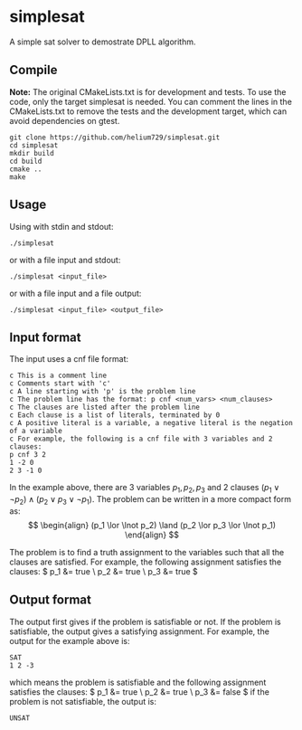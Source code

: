 # simplesat
A simple sat solver to demostrate DPLL algorithm.

## Compile
**Note:** The original CMakeLists.txt is for development and tests. To use the code, only the target simplesat is needed. You can comment the lines in the CMakeLists.txt to remove the tests and the development target, which can avoid dependencies on gtest.

```
git clone https://github.com/helium729/simplesat.git
cd simplesat
mkdir build
cd build
cmake ..
make
```

## Usage
Using with stdin and stdout:
```
./simplesat 
```
or with a file input and stdout:
```
./simplesat <input_file>
```
or with a file input and a file output:
```
./simplesat <input_file> <output_file>
```

## Input format
The input uses a cnf file format:
```
c This is a comment line
c Comments start with 'c'
c A line starting with 'p' is the problem line
c The problem line has the format: p cnf <num_vars> <num_clauses>
c The clauses are listed after the problem line
c Each clause is a list of literals, terminated by 0
c A positive literal is a variable, a negative literal is the negation of a variable
c For example, the following is a cnf file with 3 variables and 2 clauses:
p cnf 3 2
1 -2 0
2 3 -1 0
```

In the example above, there are 3 variables $p_1, p_2, p_3$ and 2 clauses $(p_1 \lor \lnot p_2) \land (p_2 \lor p_3 \lor \lnot p_1)$. The problem can be written in a more compact form as:
$$
\begin{align}
(p_1 \lor \lnot p_2) \land (p_2 \lor p_3 \lor \lnot p_1)
\end{align}
$$

The problem is to find a truth assignment to the variables such that all the clauses are satisfied. For example, the following assignment satisfies the clauses:
$
p_1 &= true \\
p_2 &= true \\
p_3 &= true
$

## Output format
The output first gives if the problem is satisfiable or not. If the problem is satisfiable, the output gives a satisfying assignment. For example, the output for the example above is:
```
SAT
1 2 -3
```
which means the problem is satisfiable and the following assignment satisfies the clauses:
$
p_1 &= true \\
p_2 &= true \\
p_3 &= false
$
if the problem is not satisfiable, the output is:
```
UNSAT
```






